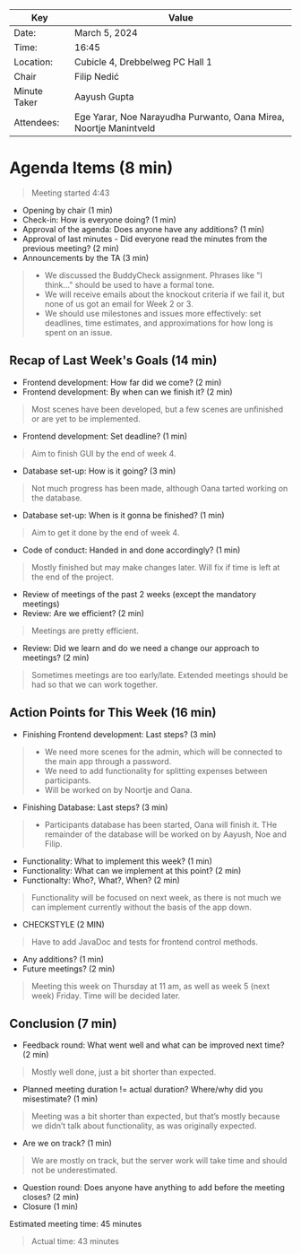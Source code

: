 | Key | Value |
| --- | --- |
| Date: | March 5, 2024 |
| Time: | 16:45 |
| Location: | Cubicle 4, Drebbelweg PC Hall 1 |
| Chair | Filip Nedić |
| Minute Taker | Aayush Gupta |
| Attendees: | Ege Yarar, Noe Narayudha Purwanto, Oana Mirea, Noortje Manintveld |
# Agenda Items (8 min)
> Meeting started 4:43
- Opening by chair (1 min)
- Check-in: How is everyone doing? (1 min)
- Approval of the agenda: Does anyone have any additions? (1 min)
- Approval of last minutes - Did everyone read the minutes from the previous meeting? (2 min)
- Announcements by the TA (3 min)
>- We discussed the BuddyCheck assignment. Phrases like "I think..." should be used to have a formal tone.
>- We will receive emails about the knockout criteria if we fail it, but none of us got an email for Week 2 or 3. 
>- We should use milestones and issues more effectively: set deadlines, time estimates, and approximations for how long is spent on an issue.
## Recap of Last Week's Goals (14 min)
- Frontend development: How far did we come? (2 min) 
- Frontend development: By when can we finish it? (2 min)
> Most scenes have been developed, but a few scenes are unfinished or are yet to be implemented.
- Frontend development: Set deadline? (1 min)
> Aim to finish GUI by the end of week 4.
- Database set-up: How is it going? (3 min)
> Not much progress has been made, although Oana tarted working on the database.
- Database set-up: When is it gonna be finished? (1 min)
> Aim to get it done by the end of week 4.
- Code of conduct: Handed in and done accordingly? (1 min)
> Mostly finished but may make changes later. Will fix if time is left at the end of the project.
- Review of meetings of the past 2 weeks (except the mandatory meetings)
- Review: Are we efficient? (2 min)
> Meetings are pretty efficient.
- Review: Did we learn and do we need a change our approach to meetings? (2 min)
> Sometimes meetings are too early/late. Extended meetings should be had so that we can work together.
## Action Points for This Week (16 min)
- Finishing Frontend development: Last steps? (3 min)
>- We need more scenes for the admin, which will be connected to the main app through a password.
>- We need to add functionality for splitting expenses between participants.
>- Will be worked on by Noortje and Oana.
- Finishing Database: Last steps? (3 min)
>- Participants database has been started, Oana will finish it. THe remainder of the database will be worked on by Aayush, Noe and Filip.
- Functionality: What to implement this week? (1 min)
- Functionality: What can we implement at this point? (2 min)
- Functionalty: Who?, What?, When? (2 min)
> Functionality will be focused on next week, as there is not much we can implement currently without the basis of the app down.
- CHECKSTYLE (2 MIN)
> Have to add JavaDoc and tests for frontend control methods.
- Any additions? (1 min)
- Future meetings? (2 min)
> Meeting this week on Thursday at 11 am, as well as week 5 (next week) Friday. Time will be decided later.
## Conclusion (7 min)
- Feedback round: What went well and what can be improved next time? (2 min)
> Mostly well done, just a bit shorter than expected.
- Planned meeting duration != actual duration? Where/why did you misestimate? (1 min)
> Meeting was a bit shorter than expected, but that’s mostly because we didn’t talk about functionality, as was originally expected.
- Are we on track? (1 min)
> We are mostly on track, but the server work will take time and should not be underestimated.
- Question round: Does anyone have anything to add before the meeting closes? (2 min)
- Closure (1 min)

Estimated meeting time: 45 minutes
> Actual time: 43 minutes
